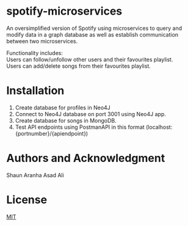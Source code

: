 # spotify-microservices

An oversimplified version of Spotify using microservices to query and modify data in a graph database as well as establish communication between two microservices.

Functionality includes:<br>
Users can follow/unfollow other users and their favourites playlist. <br>
Users can add/delete songs from their favourites playlist. 

# Installation 
1. Create database for profiles in Neo4J
2. Connect to Neo4J database on port 3001 using Neo4J app.
3. Create database for songs in MongoDB.
4. Test API endpoints using PostmanAPI in this format (localhost:{portnumber}/{apiendpoint})

# Authors and Acknowledgment 
Shaun Aranha
Asad Ali

# License 
[MIT](https://choosealicense.com/licenses/mit/)
